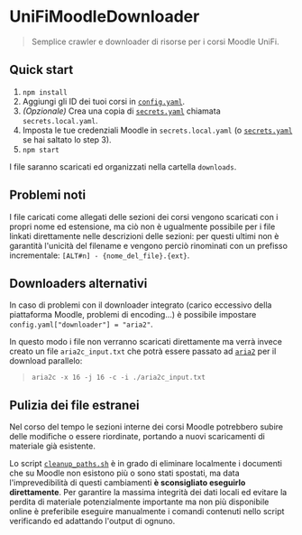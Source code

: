 # UniFiMoodleDownloader

> Semplice crawler e downloader di risorse per i corsi Moodle UniFi.

## Quick start

1. `npm install`
2. Aggiungi gli ID dei tuoi corsi in [`config.yaml`](config.yaml).
3. _(Opzionale)_ Crea una copia di [`secrets.yaml`](secrets.yaml) chiamata `secrets.local.yaml`.
4. Imposta le tue credenziali Moodle in `secrets.local.yaml` (o [`secrets.yaml`](secrets.yaml) se hai saltato lo step 3).
5. `npm start`

I file saranno scaricati ed organizzati nella cartella `downloads`.

## Problemi noti

I file caricati come allegati delle sezioni dei corsi vengono scaricati con i propri nome ed estensione, ma ciò non è ugualmente possibile per i file linkati direttamente nelle descrizioni delle sezioni: per questi ultimi non è garantità l'unicità del filename e vengono perciò rinominati con un prefisso incrementale: `[ALT#n] - {nome_del_file}.{ext}`.

## Downloaders alternativi

In caso di problemi con il downloader integrato (carico eccessivo della piattaforma Moodle, problemi di encoding...) è possibile impostare `config.yaml["downloader"] = "aria2"`.

In questo modo i file non verranno scaricati direttamente ma verrà invece creato un file `aria2c_input.txt` che potrà essere passato ad [`aria2`](https://aria2.github.io/) per il download parallelo:
> `aria2c -x 16 -j 16 -c -i ./aria2c_input.txt`

## Pulizia dei file estranei

Nel corso del tempo le sezioni interne dei corsi Moodle potrebbero subire delle modifiche o essere riordinate, portando a nuovi scaricamenti di materiale già esistente.

Lo script [`cleanup_paths.sh`](cleanup_paths.sh) è in grado di eliminare localmente i documenti che su Moodle non esistono più o sono stati spostati, ma data l'imprevedibilità di questi cambiamenti **è sconsigliato eseguirlo direttamente**. Per garantire la massima integrità dei dati locali ed evitare la perdita di materiale potenzialmente importante ma non più disponibile online è preferibile eseguire manualmente i comandi contenuti nello script verificando ed adattando l'output di ognuno.
